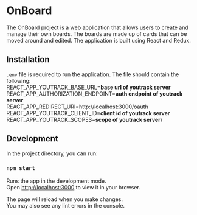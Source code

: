# OnBoard 

The OnBoard project is a web application that allows users to create and manage their own boards. The boards are made up of cards that can be moved around and edited. The application is built using React and Redux.

## Installation

`.env` file is required to run the application. The file should contain the following:\
REACT_APP_YOUTRACK_BASE_URL=**base url of youtrack server**\
REACT_APP_AUTHORIZATION_ENDPOINT=**auth endpoint of youtrack server**\
REACT_APP_REDIRECT_URI=http://localhost:3000/oauth \
REACT_APP_YOUTRACK_CLIENT_ID=**client id of youtrack server**\
REACT_APP_YOUTRACK_SCOPES=**scope of youtrack server**\

## Development

In the project directory, you can run:

### `npm start`

Runs the app in the development mode.\
Open [http://localhost:3000](http://localhost:3000) to view it in your browser.

The page will reload when you make changes.\
You may also see any lint errors in the console.
